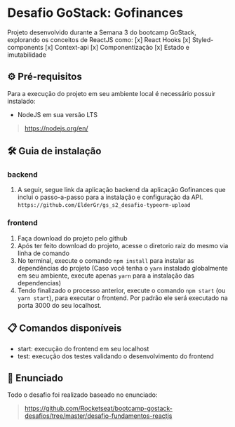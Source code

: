 # Desafio GoStack: Gofinances
Projeto desenvolvido durante a Semana 3 do bootcamp GoStack, explorando os conceitos de ReactJS como:
  [x] React Hooks
  [x] Styled-components
  [x] Context-api
  [x] Componentização
  [x] Estado e imutabilidade

## ⚙ Pré-requisitos
Para a execução do projeto em seu ambiente local é necessário possuir instalado:

- NodeJS em sua versão LTS
> https://nodejs.org/en/

## 🛠 Guia de instalação

### backend
1. A seguir, segue link da aplicação backend da aplicação Gofinances que inclui o passo-a-passo para a instalação e configuração da API. `https://github.com/ElderGr/gs_s2_desafio-typeorm-upload`

### frontend
1. Faça download do projeto pelo github
2. Após ter feito download do projeto, acesse o diretorio raiz do mesmo via linha de comando
3. No terminal, execute o comando `npm install` para instalar as dependências do projeto (Caso você tenha o `yarn` instalado globalmente em seu ambiente, execute apenas `yarn` para a instalação das dependencias)
4. Tendo finalizado o processo anterior, execute o comando `npm start` (ou `yarn start`), para executar o frontend. Por padrão ele será executado na porta 3000 do seu localhost.

## 📋 Comandos disponíveis
* start: execução do frontend em seu localhost
* test: execução dos testes validando o desenvolvimento do frontend

## 📙 Enunciado
Todo o desafio foi realizado baseado no enunciado:
> https://github.com/Rocketseat/bootcamp-gostack-desafios/tree/master/desafio-fundamentos-reactjs
